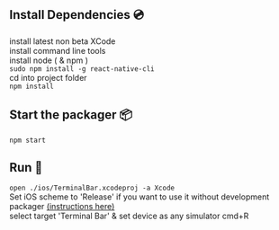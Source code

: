 ## Install Dependencies 💿

install latest non beta XCode  
install command line tools  
install node ( & npm )  
`sudo npm install -g react-native-cli`  
cd into project folder  
`npm install`  

## Start the packager 📦
`npm start`

## Run 🏃  
`open ./ios/TerminalBar.xcodeproj -a Xcode`  
Set iOS scheme to 'Release' if you want to use it without development packager [(instructions here)](https://facebook.github.io/react-native/docs/running-on-device.html#2-configure-release-scheme)  
select target 'Terminal Bar' & set device as any simulator
cmd+R  
